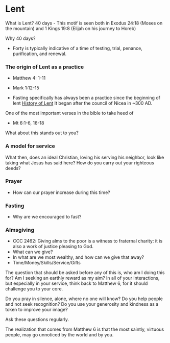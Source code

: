 # Lent
What is Lent?
40 days - This motif is seen both in Exodus 24:18 (Moses on the mountain) and 1 Kings 19:8 (Elijah on his journey to Horeb)

Why 40 days?
- Forty is typically indicative of a time of testing, trial, penance, purification, and renewal.

### The origin of Lent as a practice
- Matthew 4: 1-11
- Mark 1:12-15

- Fasting specifically has always been a practice since the beginning of lent
[History of Lent](https://www.christianitytoday.com/history/2008/august/beginning-of-lent.html)
It began after the council of Nicea in ~300 AD.

One of the most important verses in the bible to take heed of
- Mt 6:1-6, 16-18

What about this stands out to you?

### A model for service
What then, does an ideal Christian, loving his serving his neighbor, look like taking what Jesus has said here?
How do you carry out your righteous deeds?

### Prayer
- How can our prayer increase during this time?
### Fasting
- Why are we encouraged to fast?
### Almsgiving
- CCC 2462: Giving alms to the poor is a witness to fraternal charity: it is also a work of justice pleasing to God.
- What can we give?
- In what are we most wealthy, and how can we give that away?
- Time/Money/Skills/Service/Gifts

The question that should be asked before any of this is, who am I doing this for? Am I seeking an earthly reward as my aim?
In all of your interactions, but especially in your service, think back to Matthew 6, for it should challenge you to your core.

Do you pray in silence, alone, where no one will know?
Do you help people and not seek recognition?
Do you use your generosity and kindness as a token to improve your image?

Ask these questions regularly.

The realization that comes from Matthew 6 is that the most saintly, virtuous people, may go unnoticed by the world and by you.